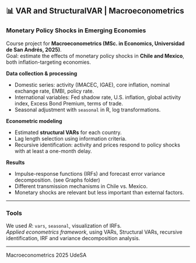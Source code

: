 ## 📊 VAR and StructuralVAR | Macroeconometrics

### Monetary Policy Shocks in Emerging Economies  

Course project for **Macroeconometrics (MSc. in Economics, Universidad de San Andrés, 2025)**.  
Goal: estimate the effects of monetary policy shocks in **Chile and Mexico**, both inflation-targeting economies.  

**Data collection & processing**  
  - Domestic series: activity (IMACEC, IGAE), core inflation, nominal exchange rate, EMBI, policy rate.  
  - International variables: Fed shadow rate, U.S. inflation, global activity index, Excess Bond Premium, terms of trade.  
  - Seasonal adjustment with `seasonal` in R, log transformations.  

**Econometric modeling**  
  - Estimated **structural VARs** for each country.  
  - Lag length selection using information criteria.  
  - Recursive identification: activity and prices respond to policy shocks with at least a one-month delay.  

**Results**  
  - Impulse-response functions (IRFs) and forecast error variance decomposition. (see Graphs folder)
  - Different transmission mechanisms in Chile vs. Mexico.  
  - Monetary shocks are relevant but less important than external factors.  

---

### Tools  
We used *R*: `vars`, `seasonal`, visualization of IRFs.  
*Applied econometrics framework*, using VARs, Structural VARs, recursive identification, IRF and variance decomposition analysis.  

---

Macroeconometrics 2025 UdeSA

